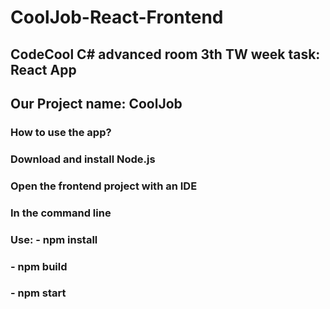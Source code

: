 # CoolJob-React-Frontend
## CodeCool C# advanced room 3th TW week task: React App
## Our Project name: CoolJob

### How to use the app?
### Download and install Node.js
### Open the frontend project with an IDE
### In the command line
### Use: - npm install
###      - npm build 
###      - npm start
